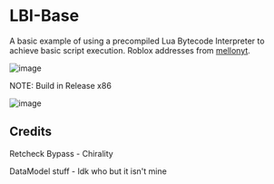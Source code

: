 # LBI-Base
A basic example of using a precompiled Lua Bytecode Interpreter to achieve basic script execution. Roblox addresses from [mellonyt](https://github.com/Mellonyt).

![image](https://media.discordapp.net/attachments/773068882520309794/861240996946640906/unknown.png)

NOTE: Build in Release x86

![image](https://user-images.githubusercontent.com/70506265/120822670-3e384a80-c589-11eb-9985-cdf7570a14e4.png)


## Credits
Retcheck Bypass - Chirality

DataModel stuff - Idk who but it isn't mine
